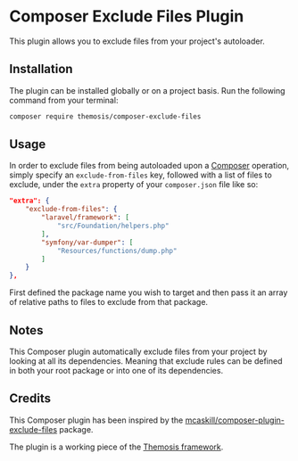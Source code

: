 # Composer Exclude Files Plugin

This plugin allows you to exclude files from your project's autoloader.

## Installation

The plugin can be installed globally or on a project basis. Run the following command from your terminal:

```bash
composer require themosis/composer-exclude-files
```

## Usage

In order to exclude files from being autoloaded upon a [Composer](https://getcomposer.org) operation, simply specify an `exclude-from-files` key, followed with a list of files to exclude, under the `extra` property of your `composer.json` file like so:

```json
"extra": {
    "exclude-from-files": {
        "laravel/framework": [
            "src/Foundation/helpers.php"
        ],
        "symfony/var-dumper": [
            "Resources/functions/dump.php"
        ]
    }
},
```

First defined the package name you wish to target and then pass it an array of relative paths to files to exclude from that package.

## Notes

This Composer plugin automatically exclude files from your project by looking at all its dependencies. Meaning that exclude rules can be defined in both your root package or into one of its dependencies.

## Credits

This Composer plugin has been inspired by the [mcaskill/composer-plugin-exclude-files](https://github.com/mcaskill/composer-plugin-exclude-files) package.

The plugin is a working piece of the [Themosis framework](https://framework.themosis.com).